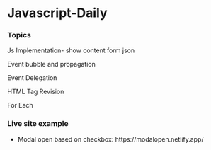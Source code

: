 # Javascript-Daily
### Topics
<p>Js Implementation- show content form json </p>
<p>Event bubble and propagation</p>
<p>Event Delegation</p>
<p>HTML Tag Revision</p>
<p>For Each</p>

### Live site example<br>
- <p>Modal open based on checkbox: https://modalopen.netlify.app/</p>


